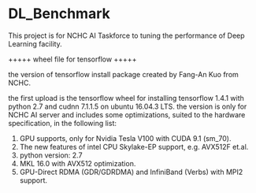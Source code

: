# DL_Benchmark
This project is for NCHC AI Taskforce to tuning the performance of Deep Learning facility.

+++++  wheel file for tensorflow +++++

the version of tensorflow install package created by Fang-An Kuo from NCHC.
    
the first upload is the tensorflow wheel for installing tensorflow 1.4.1 with python 2.7 and cudnn 7.1.1.5 on ubuntu 16.04.3 LTS.
the version is only for NCHC AI server and includes some optimizations, suited to the hardware specification, in the following list:
1. GPU supports, only for Nvidia Tesla V100 with CUDA 9.1 (sm_70).
2. The new features of intel CPU Skylake-EP support, e.g. AVX512F et.al.
3. python version: 2.7 
4. MKL 16.0 with AVX512 optimization.
5. GPU-Direct RDMA (GDR/GDRDMA) and InfiniBand (Verbs) with MPI2 support.

